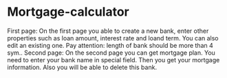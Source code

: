 # Mortgage-calculator
First page: On the first page you able to create a new bank, enter other properties such as loan amount, interest rate and loand term. You can also edit an existing one. Pay attention: length of bank should be more than 4 sym..
Second page: On the second page you can get mortgage plan. You need to enter your bank name in special field. Then you get your mortgage information. Also you will be able to delete this bank.
